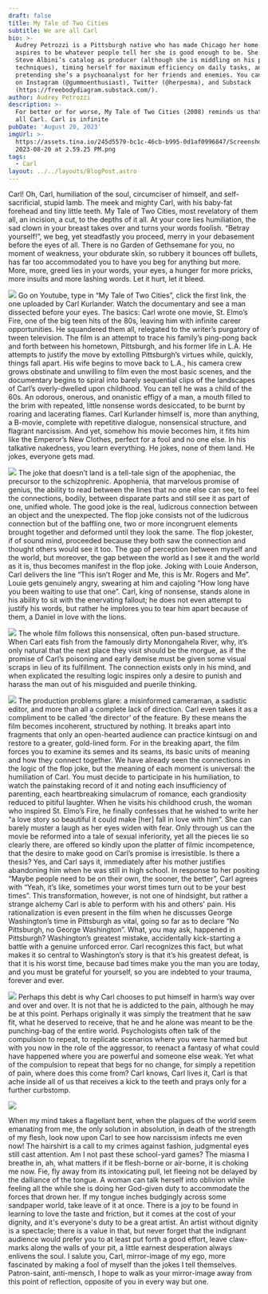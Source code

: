```yaml
---
draft: false
title: My Tale of Two Cities
subtitle: We are all Carl
bio: >-
  Audrey Petrozzi is a Pittsburgh native who has made Chicago her home. She
  aspires to be whatever people tell her she is good enough to be. She enjoys
  Steve Albini’s catalog as producer (although she is middling on his production
  techniques), timing herself for maximum efficiency on daily tasks, and
  pretending she’s a psychoanalyst for her friends and enemies. You can find her
  on Instagram (@gummoenthusiast), Twitter (@herpesma), and Substack
  (https://freebodydiagram.substack.com/).
author: Audrey Petrozzi
description: >-
  For better or for worse, My Tale of Two Cities (2008) reminds us that we are
  all Carl. Carl is infinite
pubDate: 'August 20, 2023'
imgUrl: >-
  https://assets.tina.io/245d5579-bc1c-46cb-b995-0d1af0996847/Screenshot
  2023-08-20 at 2.59.25 PM.png
tags:
  - Carl
layout: ../../layouts/BlogPost.astro
---
```


Carl! Oh, Carl, humiliation of the soul, circumciser of himself, and self-sacrificial, stupid
lamb. The meek and mighty Carl, with his baby-fat forehead and tiny little teeth. My Tale of Two
Cities, most revelatory of them all, an incision, a cut, to the depths of it all. At your core lies
humiliation, the sad clown in your breast takes over and turns your words foolish. “Betray
yourself!”, we beg, yet steadfastly you proceed, merry in your debasement before the eyes of all.
There is no Garden of Gethsemane for you, no moment of weakness, your obdurate skin, so
rubbery it bounces off bullets, has far too accommodated you to have you beg for anything but
more. More, more, greed lies in your words, your eyes, a hunger for more pricks, more insults
and more lashing words. Let it hurt, let it bleed.

![](</image9 (2).jpeg>)
Go on Youtube, type in “My Tale of Two Cities”, click the first link, the one uploaded by
Carl Kurlander. Watch the documentary and see a man dissected before your eyes. The basics:
Carl wrote one movie, St. Elmo’s Fire, one of the big teen hits of the 80s, leaving him with
infinite career opportunities. He squandered them all, relegated to the writer’s purgatory of tween
television. The film is an attempt to trace his family’s ping-pong back and forth between his
hometown, Pittsburgh, and his former life in L.A. He attempts to justify the move by extolling
Pittsburgh’s virtues while, quickly, things fall apart. His wife begins to move back to L.A., his
camera crew grows obstinate and unwilling to film even the most basic scenes, and the
documentary begins to spiral into barely sequential clips of the landscapes of Carl’s
overly-dwelled upon childhood. You can tell he was a child of the 60s. An odorous, onerous, and
onanistic effigy of a man, a mouth filled to the brim with repeated, little nonsense words
desiccated, to be burnt by roaring and lacerating flames. Carl Kurlander himself is, more than
anything, a B-movie, complete with repetitive dialogue, nonsensical structure, and flagrant
narcissism. And yet, somehow his movie becomes him, it fits him like the Emperor’s New
Clothes, perfect for a fool and no one else. In his talkative nakedness, you learn everything. He
jokes, none of them land. He jokes, everyone gets mad.

![](</image2 (2).jpeg>)
The joke that doesn’t land is a tell-tale sign of the apopheniac, the precursor to the
schizophrenic. Apophenia, that marvelous promise of genius, the ability to read between the lines
that no one else can see, to feel the connections, bodily, between disparate parts and still see it as
part of one, unified whole. The good joke is the real, ludicrous connection between an object and
the unexpected. The flop joke consists not of the ludicrous connection but of the baffling one,
two or more incongruent elements brought together and deformed until they look the same. The
flop jokester, if of sound mind, proceeded because they both saw the connection and thought
others would see it too. The gap of perception between myself and the world, but moreover, the
gap between the world as I see it and the world as it is, thus becomes manifest in the flop joke.
Joking with Louie Anderson, Carl delivers the line “This isn’t Roger and Me, this is Mr. Rogers
and Me”. Louie gets genuinely angry, swearing at him and cajoling “How long have you been
waiting to use that one”. Carl, king of nonsense, stands alone in his ability to sit with the
enervating fallout; he does not even attempt to justify his words, but rather he implores you to
tear him apart because of them, a Daniel in love with the lions.

![](</image10 (1).jpeg>)
The whole film follows this nonsensical, often pun-based structure. When Carl eats fish
from the famously dirty Monongahela River, why, it’s only natural that the next place they visit
should be the morgue, as if the promise of Carl’s poisoning and early demise must be given some
visual scraps in lieu of its fulfillment. The connection exists only in his mind, and when
explicated the resulting logic inspires only a desire to punish and harass the man out of his
misguided and puerile thinking.

![](</image7 (1).jpeg>)
The production problems glare: a misinformed cameraman, a sadistic editor, and more
than all a complete lack of direction. Carl even takes it as a compliment to be called ‘the
director’ of the feature. By these means the film becomes incoherent, structured by nothing. It
breaks apart into fragments that only an open-hearted audience can practice kintsugi on and
restore to a greater, gold-lined form. For in the breaking apart, the film forces you to examine its
semes and its seams, its basic units of meaning and how they connect together. We have already
seen the connections in the logic of the flop joke, but the meaning of each moment is universal:
the humiliation of Carl. You must decide to participate in his humiliation, to watch the
painstaking record of it and noting each insufficiency of parenting, each heartbreaking
simulacrum of romance, each grandiosity reduced to pitiful laughter. When he visits his
childhood crush, the woman who inspired St. Elmo’s Fire, he finally confesses that he wished to
write her “a love story so beautiful it could make \[her] fall in love with him”. She can barely
muster a laugh as her eyes widen with fear. Only through us can the movie be reformed into a
tale of sexual inferiority, yet all the pieces lie so clearly there, are offered so kindly upon the
platter of filmic incompetence, that the desire to make good on Carl’s promise is irresistible.
Is there a thesis? Yes, and Carl says it, immediately after his mother justifies abandoning
him when he was still in high school. In response to her positing “Maybe people need to be on
their own, the sooner, the better”, Carl agrees with “Yeah, it’s like, sometimes your worst times
turn out to be your best times”. This transformation, however, is not one of hindsight, but rather a
strange alchemy Carl is able to perform with his and others' pain. His rationalization is even
present in the film when he discusses George Washington’s time in Pittsburgh as vital, going so
far as to declare “No Pittsburgh, no George Washington”. What, you may ask, happened in
Pittsburgh? Washington’s greatest mistake, accidentally kick-starting a battle with a genuine
unforced error. Carl recognizes this fact, but what makes it so central to Washington’s story is
that it’s his greatest defeat, is that it is his worst time, because bad times make you the man you
are today, and you must be grateful for yourself, so you are indebted to your trauma, forever and
ever.

![](</image6 (4).jpeg>)
Perhaps this debt is why Carl chooses to put himself in harm’s way over and over and
over. It is not that he is addicted to the pain, although he may be at this point. Perhaps originally
it was simply the treatment that he saw fit, what he deserved to receive, that he and he alone was
meant to be the punching-bag of the entire world. Psychologists often talk of the compulsion to
repeat, to replicate scenarios where you were harmed but with you now in the role of the
aggressor, to reenact a fantasy of what could have happened where you are powerful and
someone else weak. Yet what of the compulsion to repeat that begs for no change, for simply a
repetition of pain, where does this come from? Carl knows, Carl lives it, Carl is that ache inside
all of us that receives a kick to the teeth and prays only for a further curbstomp.

![](</image8 (2).jpeg>)

When my mind takes a flagellant bent, when the plagues of the world seem emanating from me, the only solution in absolution, in death of the strength of my flesh, look now upon Carl to see how narcissism infects me even now! The hairshirt is a call to my crimes against fashion, judgmental eyes still cast attention. Am I not past these school-yard games? The miasma I breathe in, ah, what matters if it be flesh-borne or air-borne, it is choking me now. Fie, fly away from its intoxicating pull, let fleeing not be delayed by the dalliance of the tongue. A woman can talk herself into oblivion while feeling all the while she is doing her God-given duty to accommodate the forces that drown her. If my tongue inches budgingly across some sandpaper world, take leave of it at once. There is a joy to be found in learning to love the taste and friction, but it comes at the cost of your dignity, and it's everyone's duty to be a great artist. An artist without dignity is a spectacle; there is a value in that, but never forget that the indignant audience would prefer you to at least put forth a good effort, leave claw-marks along the walls of your pit, a little earnest desperation always enlivens the soul. I salute you, Carl, mirror-image of my ego, more fascinated by making a fool of myself than the jokes I tell themselves. Patron-saint, anti-mensch, I hope to walk as your mirror-image away from this point of reflection, opposite of you in every way but one.
